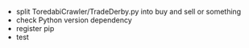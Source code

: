 - split ToredabiCrawler/TradeDerby.py into buy and sell or something
- check Python version dependency
- register pip
- test
